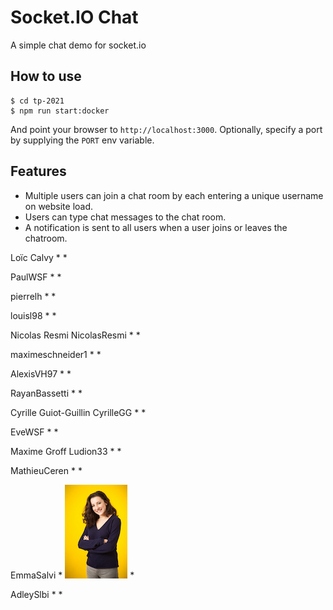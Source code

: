 
# Socket.IO Chat

A simple chat demo for socket.io

## How to use

```
$ cd tp-2021
$ npm run start:docker
```

And point your browser to `http://localhost:3000`. Optionally, specify
a port by supplying the `PORT` env variable.

## Features

- Multiple users can join a chat room by each entering a unique username
on website load.
- Users can type chat messages to the chat room.
- A notification is sent to all users when a user joins or leaves
the chatroom.


 Loïc Calvy
 *
 *

 PaulWSF
 *
 *

 pierrelh
 *
 *

 louisl98
 *
 *

 Nicolas Resmi  NicolasResmi
 *
 *

 maximeschneider1
 *
 *

 AlexisVH97
 *
 *

 RayanBassetti
 *
 *

 Cyrille Guiot-Guillin  CyrilleGG
 *
 *

 EveWSF
 *
 *

 Maxime Groff  Ludion33
 *
 *

 MathieuCeren
 *
 *

 EmmaSalvi
 *
 ![Emma SALVI](public/SALVI-Emma.jpg)
 *

 AdleySlbi
 *
 *

